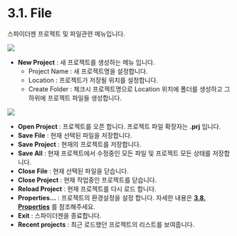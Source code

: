 # 3.1. File

스파이더젠 프로젝트 및 파일관련 메뉴입니다.

![](https://github.com/asoosoft/spidergen-guidebook/tree/eeac9656bff5b368e79bf9dad544cae218642e17/assets/menu_file.png)

* **New Project** :  새 프로젝트를 생성하는 메뉴 입니다.
  * Project Name : 새 프로젝트명을 설정합니다.
  * Location :  프로젝트가 저장될 위치를 설정합니다.
  * Create Folder : 체크시 프로젝트명으로 Location 위치에 폴더를 생성하고 그 하위에 프로젝트 파일들 생성합니다.

![](https://github.com/asoosoft/spidergen-guidebook/tree/eeac9656bff5b368e79bf9dad544cae218642e17/assets/new_project.png)

* **Open Project** : 프로젝트를 오픈 합니다. 프로젝트 파일 확장자는 **.prj** 입니다.
* **Save File** : 현재 선택된 파일을 저장합니다.
* **Save Project** : 현재의 프로젝트를 저장합니다.
* **Save All** : 현재 프로젝트에서 수정중인 모든 파일 및 프로젝트 모든 상태를 저장합니다.
* **Close File** : 현재 선택된 파일을 닫습니다.
* **Close Project** : 현재 작업중인 프로젝트를 닫습니다.
* **Reload Project** : 현재 프로젝트를 다시 로드 합니다.
* **Properties...** : 프로젝트의 환경설정을 설정 합니다. 자세한 내용은 [**3.8. Properties**](https://github.com/asoosoft/spidergen-guidebook/tree/eeac9656bff5b368e79bf9dad544cae218642e17/3.8.%20Properties) 를 참조해주세요.
* **Exit** : 스파이더젠을 종료합니다.
* **Recent projects** : 최근 로드했던 프로젝트의 리스트를 보여줍니다.

